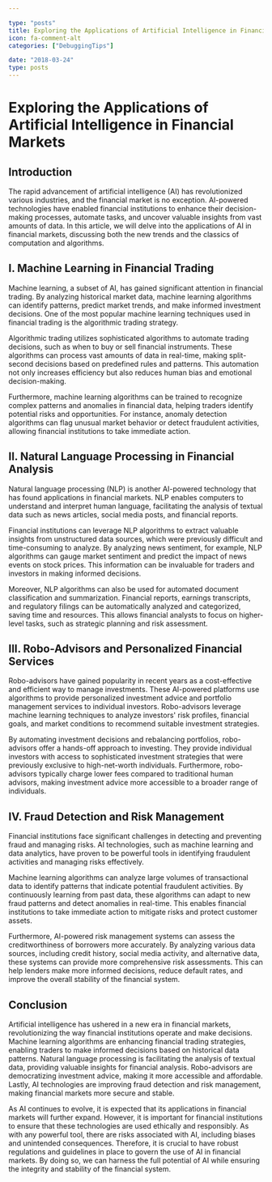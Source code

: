 ```yaml
---

type: "posts"
title: Exploring the Applications of Artificial Intelligence in Financial Markets
icon: fa-comment-alt
categories: ["DebuggingTips"]

date: "2018-03-24"
type: posts
---
```





# Exploring the Applications of Artificial Intelligence in Financial Markets

## Introduction

The rapid advancement of artificial intelligence (AI) has revolutionized various industries, and the financial market is no exception. AI-powered technologies have enabled financial institutions to enhance their decision-making processes, automate tasks, and uncover valuable insights from vast amounts of data. In this article, we will delve into the applications of AI in financial markets, discussing both the new trends and the classics of computation and algorithms.

## I. Machine Learning in Financial Trading

Machine learning, a subset of AI, has gained significant attention in financial trading. By analyzing historical market data, machine learning algorithms can identify patterns, predict market trends, and make informed investment decisions. One of the most popular machine learning techniques used in financial trading is the algorithmic trading strategy.

Algorithmic trading utilizes sophisticated algorithms to automate trading decisions, such as when to buy or sell financial instruments. These algorithms can process vast amounts of data in real-time, making split-second decisions based on predefined rules and patterns. This automation not only increases efficiency but also reduces human bias and emotional decision-making.

Furthermore, machine learning algorithms can be trained to recognize complex patterns and anomalies in financial data, helping traders identify potential risks and opportunities. For instance, anomaly detection algorithms can flag unusual market behavior or detect fraudulent activities, allowing financial institutions to take immediate action.

## II. Natural Language Processing in Financial Analysis

Natural language processing (NLP) is another AI-powered technology that has found applications in financial markets. NLP enables computers to understand and interpret human language, facilitating the analysis of textual data such as news articles, social media posts, and financial reports.

Financial institutions can leverage NLP algorithms to extract valuable insights from unstructured data sources, which were previously difficult and time-consuming to analyze. By analyzing news sentiment, for example, NLP algorithms can gauge market sentiment and predict the impact of news events on stock prices. This information can be invaluable for traders and investors in making informed decisions.

Moreover, NLP algorithms can also be used for automated document classification and summarization. Financial reports, earnings transcripts, and regulatory filings can be automatically analyzed and categorized, saving time and resources. This allows financial analysts to focus on higher-level tasks, such as strategic planning and risk assessment.

## III. Robo-Advisors and Personalized Financial Services

Robo-advisors have gained popularity in recent years as a cost-effective and efficient way to manage investments. These AI-powered platforms use algorithms to provide personalized investment advice and portfolio management services to individual investors. Robo-advisors leverage machine learning techniques to analyze investors' risk profiles, financial goals, and market conditions to recommend suitable investment strategies.

By automating investment decisions and rebalancing portfolios, robo-advisors offer a hands-off approach to investing. They provide individual investors with access to sophisticated investment strategies that were previously exclusive to high-net-worth individuals. Furthermore, robo-advisors typically charge lower fees compared to traditional human advisors, making investment advice more accessible to a broader range of individuals.

## IV. Fraud Detection and Risk Management

Financial institutions face significant challenges in detecting and preventing fraud and managing risks. AI technologies, such as machine learning and data analytics, have proven to be powerful tools in identifying fraudulent activities and managing risks effectively.

Machine learning algorithms can analyze large volumes of transactional data to identify patterns that indicate potential fraudulent activities. By continuously learning from past data, these algorithms can adapt to new fraud patterns and detect anomalies in real-time. This enables financial institutions to take immediate action to mitigate risks and protect customer assets.

Furthermore, AI-powered risk management systems can assess the creditworthiness of borrowers more accurately. By analyzing various data sources, including credit history, social media activity, and alternative data, these systems can provide more comprehensive risk assessments. This can help lenders make more informed decisions, reduce default rates, and improve the overall stability of the financial system.

## Conclusion

Artificial intelligence has ushered in a new era in financial markets, revolutionizing the way financial institutions operate and make decisions. Machine learning algorithms are enhancing financial trading strategies, enabling traders to make informed decisions based on historical data patterns. Natural language processing is facilitating the analysis of textual data, providing valuable insights for financial analysis. Robo-advisors are democratizing investment advice, making it more accessible and affordable. Lastly, AI technologies are improving fraud detection and risk management, making financial markets more secure and stable.

As AI continues to evolve, it is expected that its applications in financial markets will further expand. However, it is important for financial institutions to ensure that these technologies are used ethically and responsibly. As with any powerful tool, there are risks associated with AI, including biases and unintended consequences. Therefore, it is crucial to have robust regulations and guidelines in place to govern the use of AI in financial markets. By doing so, we can harness the full potential of AI while ensuring the integrity and stability of the financial system.